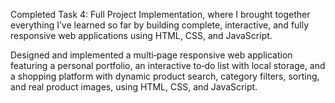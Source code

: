 Completed Task 4: Full Project Implementation, where I brought together everything I’ve learned so far by building complete, interactive, and fully responsive web applications using HTML, CSS, and JavaScript.

Designed and implemented a multi‑page responsive web application featuring a personal portfolio, an interactive to‑do list with local storage, and a shopping platform with dynamic product search, category filters, sorting, and real product images, using HTML, CSS, and JavaScript.
